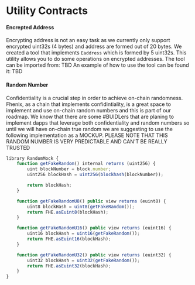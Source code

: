 # Utility Contracts

#### Encrepted Address

Encrypting address is not an easy task as we currently only support encrypted uint32s (4 bytes) and address are formed out of 20 bytes.
We created a tool that implements `Eaddress` which is formed by 5 uint32s.
This utility allows you to do some operations on encrypted addresses.
The tool can be imported from: TBD
An example of how to use the tool can be found it: TBD

#### Random Number

Confidentiality is a crucial step in order to achieve on-chain randomness. Fhenix, as a chain that implements confidintiality, is a great space to implement and use on-chain random numbers and this is part of our roadmap.
We know that there are some #BUIDLers that are planing to implement dapps that leverage both confidentiality and random numbers so until we will have on-chain true random we are suggesting to use the following implementation as a MOCKUP.
PLEASE NOTE THAT THIS RANDOM NUMBER IS VERY PREDICTABLE AND CAN'T BE REALLY TRUSTED

```javascript
library RandomMock {
    function getFakeRandom() internal returns (uint256) {
        uint blockNumber = block.number;
        uint256 blockHash = uint256(blockhash(blockNumber));

        return blockHash;
    }

    function getFakeRandomU8() public view returns (euint8) {
        uint8 blockHash = uint8(getFakeRandom());
        return FHE.asEuint8(blockHash);
    }

    function getFakeRandomU16() public view returns (euint16) {
        uint16 blockHash = uint16(getFakeRandom());
        return FHE.asEuint16(blockHash);
    }

    function getFakeRandomU32() public view returns (euint32) {
        uint32 blockHash = uint32(getFakeRandom());
        return FHE.asEuint32(blockHash);
    }
}
```
